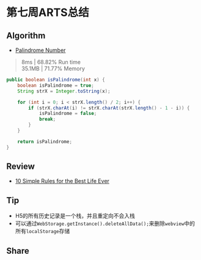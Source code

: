 # 第七周ARTS总结
## Algorithm
- [Palindrome Number](https://leetcode.com/problems/palindrome-number/)
> 8ms | 68.82% Run time  
> 35.1MB | 71.77% Memory
```java
public boolean isPalindrome(int x) {
    boolean isPalindrome = true;
    String strX = Integer.toString(x);

    for (int i = 0; i < strX.length() / 2; i++) {
        if (strX.charAt(i) != strX.charAt(strX.length() - 1 - i)) {
            isPalindrome = false;
            break;
        }
    }

    return isPalindrome;
}
```

## Review
- [10 Simple Rules for the Best Life Ever](https://medium.com/personal-growth/10-simple-rules-for-the-best-life-ever-8e704365f6ff)

## Tip
+ H5的所有历史记录是一个栈，并且重定向不会入栈
+ 可以通过`WebStorage.getInstance().deleteAllData();`来删除`webview`中的所有`localStorage`存储

## Share